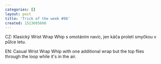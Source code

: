 ```yaml
---
categories: []
layout: post
title: 'Trick of the week #98'
created: 1513605600
---
```

CZ: Klasický Wrist Wrap Whip s omotáním navíc, jen káča proletí smyčkou v půlce letu.<br />

EN: Casual Wrist Wrap Whip with one additional wrap but the top flies through the loop while it's in the air.<br />

<br />

<!--<div class="youtube-player" data-id="FSLp4M9MJjM"></div>-->

<div class="youtube-player" data-id="FSLp4M9MJjM"></div>

